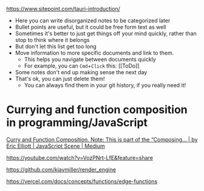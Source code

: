
https://www.sitepoint.com/tauri-introduction/
- Here you can write disorganized notes to be categorized later
- Bullet points are useful, but it could be free form text as well
- Sometimes it's better to just get things off your mind quickly, rather than stop to think where it belongs
- But don't let this list get too long
- Move information to more specific documents and link to them.
  - This helps you navigate between documents quickly
  - For example, you can `Cmd`+`Click` this: [[ToDo]]
- Some notes don't end up making sense the next day
- That's ok, you can just delete them!
  - You can always find them in your git history, if you really need it!




# Currying and function composition in programming/JavaScript
[Curry and Function Composition. Note: This is part of the “Composing… | by Eric Elliott | JavaScript Scene | Medium](https://medium.com/javascript-scene/curry-and-function-composition-2c208d774983)



https://youtube.com/watch?v=VozPNrt-LfE&feature=share

https://github.com/kjaymiller/render_engine

https://vercel.com/docs/concepts/functions/edge-functions